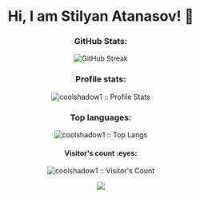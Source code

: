 <h1 align="center">Hi, I am Stilyan Atanasov! 👋</h1>
<h3 align="center">GitHub Stats:</h3>
<!-- <p align="center"><a href="https://git.io/streak-stats"><img src="https://github-readme-streak-stats.herokuapp.com?user=coolshadow1&theme=black-ice&date_format=j%20M%5B%20Y%5D" alt="GitHub Streak" /></a></p> -->

<p align="center"><img src="https://github-readme-streak-stats.herokuapp.com?user=coolshadow1&theme=dark&date_format=j%20M%5B%20Y%5D&ring=35CE00&fire=FF6F24&currStreakLabel=35CE00&sideLabels=FF6F24&sideNums=35CE00&currStreakNum=E5E5E5" alt="GitHub Streak" /></p>

<h3 align="center">Profile stats:</h3>
<p align="center"><img src="https://github-readme-stats.vercel.app/api?username=coolshadow1&show_icons=true&theme=synthwave" alt="coolshadow1 :: Profile Stats" /></p>

<h3 align="center">Top languages:</h3>
<p align="center"><img src="https://github-readme-stats.vercel.app/api/top-langs/?username=coolshadow1&langs_count=10&theme=tokyonight&layout=compact" alt="coolshadow1 :: Top Langs" /></p>

<h4 align="center">Visitor's count :eyes:</h4>
<p align="center"><img src="https://profile-counter.glitch.me/{coolshadow1}/count.svg" alt="coolshadow1 :: Visitor's Count" /></p>
<p align="center"><img src="https://media.giphy.com/media/4rZA5D22301iMgrUNd/giphy.gif" /></p>
